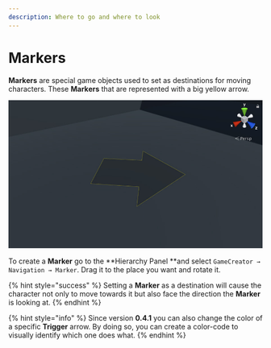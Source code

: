 ```yaml
---
description: Where to go and where to look
---
```


# Markers

**Markers** are special game objects used to set as destinations for moving characters. These **Markers** that are represented with a big yellow arrow.

![\(Default Marker\)](../../../.gitbook/assets/marker.jpg)

To create a **Marker** go to the **Hierarchy Panel **and select `GameCreator → Navigation → Marker`. Drag it to the place you want and rotate it.

{% hint style="success" %}
Setting a **Marker** as a destination will cause the character not only to move towards it but also face the direction the **Marker** is looking at.
{% endhint %}

{% hint style="info" %}
Since version **0.4.1** you can also change the color of a specific **Trigger** arrow. By doing so, you can create a color-code to visually identify which one does what.
{% endhint %}

